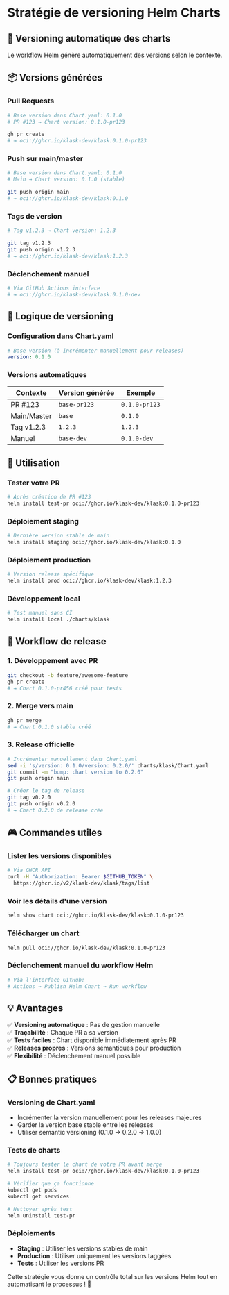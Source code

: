 # Stratégie de versioning Helm Charts

## 🎯 **Versioning automatique des charts**

Le workflow Helm génère automatiquement des versions selon le contexte.

## 📦 **Versions générées**

### **Pull Requests**
```bash
# Base version dans Chart.yaml: 0.1.0
# PR #123 → Chart version: 0.1.0-pr123

gh pr create
# → oci://ghcr.io/klask-dev/klask:0.1.0-pr123
```

### **Push sur main/master**
```bash
# Base version dans Chart.yaml: 0.1.0
# Main → Chart version: 0.1.0 (stable)

git push origin main
# → oci://ghcr.io/klask-dev/klask:0.1.0
```

### **Tags de version**
```bash
# Tag v1.2.3 → Chart version: 1.2.3

git tag v1.2.3
git push origin v1.2.3
# → oci://ghcr.io/klask-dev/klask:1.2.3
```

### **Déclenchement manuel**
```bash
# Via GitHub Actions interface
# → oci://ghcr.io/klask-dev/klask:0.1.0-dev
```

## 🔧 **Logique de versioning**

### **Configuration dans Chart.yaml**
```yaml
# Base version (à incrémenter manuellement pour releases)
version: 0.1.0
```

### **Versions automatiques**
| Contexte | Version générée | Exemple |
|----------|----------------|---------|
| PR #123 | `base-pr123` | `0.1.0-pr123` |
| Main/Master | `base` | `0.1.0` |
| Tag v1.2.3 | `1.2.3` | `1.2.3` |
| Manuel | `base-dev` | `0.1.0-dev` |

## 🚀 **Utilisation**

### **Tester votre PR**
```bash
# Après création de PR #123
helm install test-pr oci://ghcr.io/klask-dev/klask:0.1.0-pr123
```

### **Déploiement staging**
```bash
# Dernière version stable de main
helm install staging oci://ghcr.io/klask-dev/klask:0.1.0
```

### **Déploiement production**
```bash
# Version release spécifique
helm install prod oci://ghcr.io/klask-dev/klask:1.2.3
```

### **Développement local**
```bash
# Test manuel sans CI
helm install local ./charts/klask
```

## 🔄 **Workflow de release**

### **1. Développement avec PR**
```bash
git checkout -b feature/awesome-feature
gh pr create
# → Chart 0.1.0-pr456 créé pour tests
```

### **2. Merge vers main**
```bash
gh pr merge
# → Chart 0.1.0 stable créé
```

### **3. Release officielle**
```bash
# Incrémenter manuellement dans Chart.yaml
sed -i 's/version: 0.1.0/version: 0.2.0/' charts/klask/Chart.yaml
git commit -m "bump: chart version to 0.2.0"
git push origin main

# Créer le tag de release
git tag v0.2.0
git push origin v0.2.0
# → Chart 0.2.0 de release créé
```

## 🎮 **Commandes utiles**

### **Lister les versions disponibles**
```bash
# Via GHCR API
curl -H "Authorization: Bearer $GITHUB_TOKEN" \
  https://ghcr.io/v2/klask-dev/klask/tags/list
```

### **Voir les détails d'une version**
```bash
helm show chart oci://ghcr.io/klask-dev/klask:0.1.0-pr123
```

### **Télécharger un chart**
```bash
helm pull oci://ghcr.io/klask-dev/klask:0.1.0-pr123
```

### **Déclenchement manuel du workflow Helm**
```bash
# Via l'interface GitHub:
# Actions → Publish Helm Chart → Run workflow
```

## 💡 **Avantages**

✅ **Versioning automatique** : Pas de gestion manuelle  
✅ **Traçabilité** : Chaque PR a sa version  
✅ **Tests faciles** : Chart disponible immédiatement après PR  
✅ **Releases propres** : Versions sémantiques pour production  
✅ **Flexibilité** : Déclenchement manuel possible  

## 📋 **Bonnes pratiques**

### **Versioning de Chart.yaml**
- Incrémenter la version manuellement pour les releases majeures
- Garder la version base stable entre les releases
- Utiliser semantic versioning (0.1.0 → 0.2.0 → 1.0.0)

### **Tests de charts**
```bash
# Toujours tester le chart de votre PR avant merge
helm install test-pr oci://ghcr.io/klask-dev/klask:0.1.0-pr123

# Vérifier que ça fonctionne
kubectl get pods
kubectl get services

# Nettoyer après test
helm uninstall test-pr
```

### **Déploiements**
- **Staging** : Utiliser les versions stables de main
- **Production** : Utiliser uniquement les versions taggées
- **Tests** : Utiliser les versions PR

Cette stratégie vous donne un contrôle total sur les versions Helm tout en automatisant le processus ! 🚀